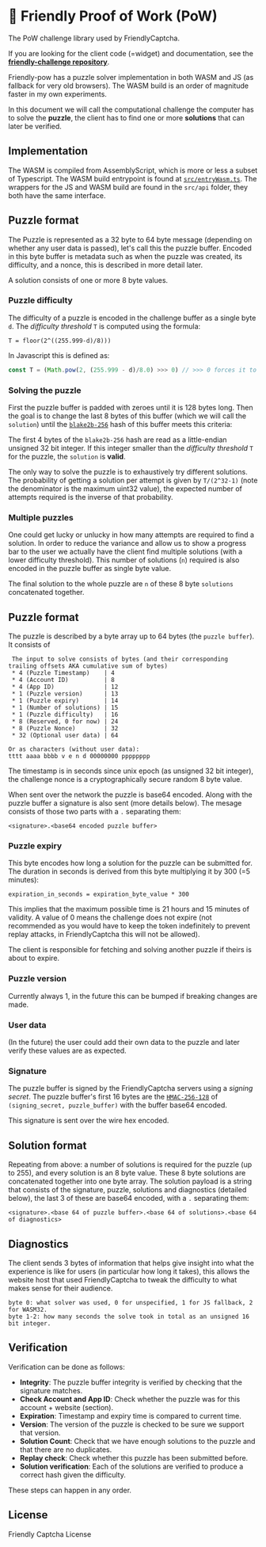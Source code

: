 # 👾 Friendly Proof of Work (PoW) 

The PoW challenge library used by FriendlyCaptcha.

If you are looking for the client code (=widget) and documentation, see the [**friendly-challenge repository**](https://github.com/gzuidhof/friendly-challenge).

Friendly-pow has a puzzle solver implementation in both WASM and JS (as fallback for very old browsers). The WASM build is an order of magnitude faster in my own experiments.

In this document we will call the computational challenge the computer has to solve the **puzzle**, the client has to find one or more **solutions** that can later be verified.

## Implementation
The WASM is compiled from AssemblyScript, which is more or less a subset of Typescript. The WASM build entrypoint is found at [`src/entryWasm.ts`](./src/entryWasm.ts). The wrappers for the JS and WASM build are found in the `src/api` folder, they both have the same interface.

## Puzzle format
The Puzzle is represented as a 32 byte to 64 byte message (depending on whether any user data is passed), let's call this the puzzle buffer. Encoded in this byte buffer is metadata such as when the puzzle was created, its difficulty, and a nonce, this is described in more detail later.

A solution consists of one or more 8 byte values.

### Puzzle difficulty
The difficulty of a puzzle is encoded in the challenge buffer as a single byte `d`. The *difficulty threshold* `T` is computed using the formula:

```
T = floor(2^((255.999-d)/8)))
```

In Javascript this is defined as:

```javascript
const T = (Math.pow(2, (255.999 - d)/8.0) >>> 0) // >>> 0 forces it to unsigned 32bit value
```

### Solving the puzzle
First the puzzle buffer is padded with zeroes until it is 128 bytes long. Then the goal is to change the last 8 bytes of this buffer (which we will call the `solution`) until the [`blake2b-256`](https://en.wikipedia.org/wiki/BLAKE_(hash_function)) hash of this buffer meets this criteria:

The first 4 bytes of the `blake2b-256` hash are read as a little-endian unsigned 32 bit integer. If this integer smaller than the *difficulty threshold* `T` for the puzzle, the `solution` is **valid**.

The only way to solve the puzzle is to exhaustively try different solutions. The probability of getting a solution per attempt is given by `T/(2^32-1)` (note the denominator is the maximum uint32 value), the expected number of attempts required is the inverse of that probability.

### Multiple puzzles

One could get lucky or unlucky in how many attempts are required to find a solution. In order to reduce the variance and allow us to show a progress bar to the user we actually have the client find multiple solutions (with a lower difficulty threshold). This number of solutions (`n`) required is also encoded in the puzzle buffer as single byte value.

The final solution to the whole puzzle are `n` of these 8 byte `solutions` concatenated together.


## Puzzle format
The puzzle is described by a byte array up to 64 bytes (the `puzzle buffer`). It consists of

```
 The input to solve consists of bytes (and their corresponding trailing offsets AKA cumulative sum of bytes)
 * 4 (Puzzle Timestamp)    | 4
 * 4 (Account ID)          | 8
 * 4 (App ID)              | 12
 * 1 (Puzzle version)      | 13
 * 1 (Puzzle expiry)       | 14
 * 1 (Number of solutions) | 15
 * 1 (Puzzle difficulty)   | 16
 * 8 (Reserved, 0 for now) | 24
 * 8 (Puzzle Nonce)        | 32
 * 32 (Optional user data) | 64

Or as characters (without user data):
tttt aaaa bbbb v e n d 00000000 pppppppp
```
The timestamp is in seconds since unix epoch (as unsigned 32 bit integer), the challenge nonce is a cryptographically secure random 8 byte value.

When sent over the network the puzzle is base64 encoded. Along with the puzzle buffer a signature is also sent (more details below). The mesage consists of those two parts with a `.` separating them:

```
<signature>.<base64 encoded puzzle buffer>
```

### Puzzle expiry
This byte encodes how long a solution for the puzzle can be submitted for. The duration in seconds is derived from this byte multiplying it by 300 (=5 minutes):

```
expiration_in_seconds = expiration_byte_value * 300
```

This implies that the maximum possible time is 21 hours and 15 minutes of validity. A value of 0 means the challenge does not expire (not recommended as you would have to keep the token indefinitely to prevent replay attacks, in FriendlyCaptcha this will not be allowed).

The client is responsible for fetching and solving another puzzle if theirs is about to expire.

### Puzzle version
Currently always 1, in the future this can be bumped if breaking changes are made.

### User data
(In the future) the user could add their own data to the puzzle and later verify these values are as expected. 

### Signature
The puzzle buffer is signed by the FriendlyCaptcha servers using a *signing secret*. The puzzle buffer's first 16 bytes are the [`HMAC-256-128`](https://tools.ietf.org/html/draft-ietf-ipsec-ciph-sha-256-01) of `(signing_secret, puzzle_buffer)` with the buffer base64 encoded. 

This signature is sent over the wire hex encoded.

## Solution format
Repeating from above: a number of solutions is required for the puzzle (up to 255), and every solution is an 8 byte value. These 8 byte solutions are concatenated together into one byte array. The solution payload is a string that consists of the signature, puzzle, solutions and diagnostics (detailed below), the last 3 of these are base64 encoded, with a `.` separating them:

```
<signature>.<base 64 of puzzle buffer>.<base 64 of solutions>.<base 64 of diagnostics>
```

## Diagnostics
The client sends 3 bytes of information that helps give insight into what the experience is like for users (in particular how long it takes), this allows the website host that used FriendlyCaptcha to tweak the difficulty to what makes sense for their audience. 

```
byte 0: what solver was used, 0 for unspecified, 1 for JS fallback, 2 for WASM32.
byte 1-2: how many seconds the solve took in total as an unsigned 16 bit integer.
```

## Verification
Verification can be done as follows:
* **Integrity**: The puzzle buffer integrity is verified by checking that the signature matches.
* **Check Account and App ID**: Check whether the puzzle was for this account + website (section).
* **Expiration**: Timestamp and expiry time is compared to current time.
* **Version**: The version of the puzzle is checked to be sure we support that version.
* **Solution Count**: Check that we have enough solutions to the puzzle and that there are no duplicates.
* **Replay check**: Check whether this puzzle has been submitted before.
* **Solution verification**: Each of the solutions are verified to produce a correct hash given the difficulty.

These steps can happen in any order.

## License
Friendly Captcha License
